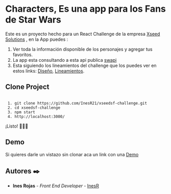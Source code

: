 # Characters, Es una app para los Fans de Star Wars

Este es un proyecto hecho para un React Challenge de la empresa [Xseed Solutions](https://xseed.com.uy/) , en la App puedes :

1.  Ver toda la información disponible de los personajes y agregar tus favoritos.
2.  La app esta consultando a esta api publica [swapi](https://swapi.dev/api/personas)
3.  Esta siguiendo los lineamientos del challenge que los puedes ver en estos links:
    [Diseño](https://www.figma.com/file/dNuO6I2hDGcwoKFA4bjGGh/Challenge?node-id=0%3A1),
    [Lineamientos](https://github.com/XseedSF/Frontend-challenge).

## Clone Project

```

 1. git clone https://github.com/InesR21/xseedsf-challenge.git
 2. cd xseedsf-challenge
 3. npm start
 4. http://localhost:3000/

```

¡Listo! 🚀🚀🚀

## Demo

Si quieres darle un vistazo sin clonar aca un link con una [Demo](https://xseedsf-challenge-inesr21.vercel.app/)

## Autores ✒️

- **Ines Rojas** - _Front End Developer_ - [InesR](https://www.linkedin.com/in/ines-rojasc/)
